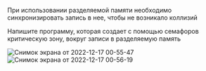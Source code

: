 При использовании разделяемой памяти необходимо
синхронизировать запись в нее, чтобы не возникало коллизий

Напишите программу, которая создает с помощью семафоров
критическую зону, вокруг записи в разделяемую память

![Снимок экрана от 2022-12-17 00-55-47](https://user-images.githubusercontent.com/98908901/208196189-fc93344c-2dfc-4d56-b91f-ee123760fea1.png)
![Снимок экрана от 2022-12-17 00-56-19](https://user-images.githubusercontent.com/98908901/208196204-5196e3e3-eb13-4eb7-adff-a99bca61842f.png)

